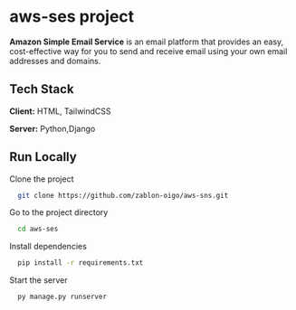 # aws-ses project
**Amazon Simple Email Service** is an email platform that provides an easy, cost-effective way for you to send and receive email using your own email addresses and domains.
## Tech Stack

**Client:** HTML, TailwindCSS

**Server:** Python,Django

## Run Locally

Clone the project

```bash
  git clone https://github.com/zablon-oigo/aws-sns.git
```

Go to the project directory

```bash
  cd aws-ses
```

Install dependencies

```bash
  pip install -r requirements.txt
```

Start the server

```bash
  py manage.py runserver
```
